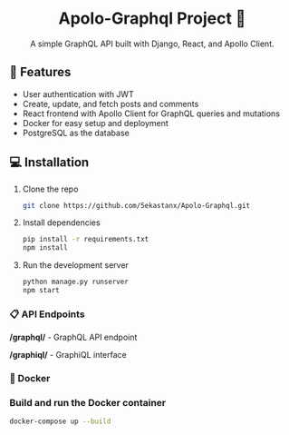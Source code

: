 <h1 align="center">Apolo-Graphql Project 🚀</h1>
   
<p align="center">
  A simple GraphQL API built with Django, React, and Apollo Client.
</p>

## 🚀 Features
- User authentication with JWT
- Create, update, and fetch posts and comments
- React frontend with Apollo Client for GraphQL queries and mutations
- Docker for easy setup and deployment
- PostgreSQL as the database

## 💻 Installation
1. Clone the repo
   ```bash
   git clone https://github.com/5ekastanx/Apolo-Graphql.git
2. Install dependencies
   ```bash
   pip install -r requirements.txt
   npm install
   ```
3. Run the development server
   ```bash
   python manage.py runserver
   npm start
### 📋 API Endpoints

**/graphql/** - GraphQL API endpoint

**/graphiql/** - GraphiQL interface

### 🐳 Docker

### Build and run the Docker container
  ```bash
  docker-compose up --build
```
